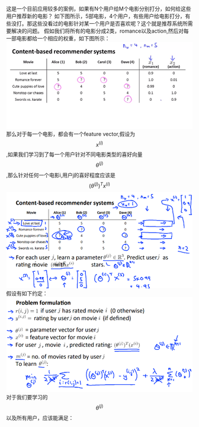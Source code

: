这是一个目前应用较多的案例，如果有N个用户给M个电影分别打分，如何给这些用户推荐新的电影？
如下图所示，5部电影，4个用户，有些用户给电影打分，有些没打。那这些没看过的电影针对某一个用户是否喜欢呢？这个就是推荐系统所需要解决的问题。
假如我们将所有的电影分成2类，romance以及action,然后对每一部电影都给一个相应的权重，如下图所示：
![](/机器学习/images/92.PNG)
那么对于每一个电影，都会有一个feature vector,假设为$$x^{(i)}$$,如果我们学习到了每一个用户针对不同电影类型的喜好向量$$\theta^{(j)}$$,那么针对任何一个电影i,用户j的喜好程度应该是 $$(\theta^{(j)})^Tx^{(i)}$$
![](/机器学习/images/91.png)
假设有如下约定：
![](/机器学习/images/93.PNG)
对于我们要学习的$$\theta^{(j)}$$以及所有用户，应该能满足：



